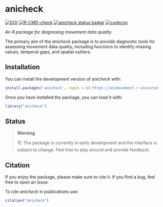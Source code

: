 
<!-- README.md is generated from README.Rmd. Please edit that file -->

# anicheck

<!-- badges: start -->

[![DOI](https://zenodo.org/badge/DOI/10.5281/zenodo.17357778.svg)](https://doi.org/10.5281/zenodo.17357778)
[![R-CMD-check](https://github.com/animovement/anicheck/actions/workflows/R-CMD-check.yaml/badge.svg)](https://github.com/animovement/anicheck/actions/workflows/R-CMD-check.yaml)
[![anicheck status
badge](https://animovement.r-universe.dev/badges/anicheck)](https://animovement.r-universe.dev)
[![codecov](https://codecov.io/gh/animovement/anicheck/graph/badge.svg?token=Pf5n3yzLzK)](https://codecov.io/gh/animovement/anicheck)
<!-- badges: end -->

*An R package for diagnosing movement data quality*

The primary aim of the *anicheck* package is to provide diagnostic tools
for assessing movement data quality, including functions to identify
missing values, temporal gaps, and spatial outliers.

## Installation

You can install the development version of *anicheck* with:

``` r
install.packages('anicheck', repos = c('https://animovement.r-universe.dev', 'https://cloud.r-project.org'))
```

Once you have installed the package, you can load it with:

``` r
library("anicheck")
```

## Status

> **Warning**
>
> 🏗️ The package is currently in early development and the interface is
> subject to change. Feel free to play around and provide feedback.

## Citation

If you enjoy the package, please make sure to cite it. If you find a
bug, feel free to open an issue.

To cite *anicheck* in publications use:

``` r
citation("anicheck")
```
